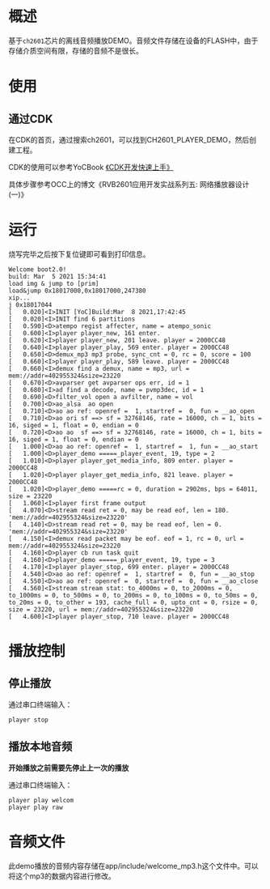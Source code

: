 # 概述

基于`ch2601`芯片的离线音频播放DEMO。音频文件存储在设备的FLASH中，由于存储介质空间有限，存储的音频不是很长。

# 使用

## 通过CDK

在CDK的首页，通过搜索ch2601，可以找到CH2601_PLAYER_DEMO，然后创建工程。

CDK的使用可以参考YoCBook [《CDK开发快速上手》]( https://yoc.docs.t-head.cn/yocbook/Chapter2-%E5%BF%AB%E9%80%9F%E4%B8%8A%E6%89%8B%E6%8C%87%E5%BC%95/%E4%BD%BF%E7%94%A8CDK%E5%BC%80%E5%8F%91%E5%BF%AB%E9%80%9F%E4%B8%8A%E6%89%8B.html)

具体步骤参考OCC上的博文《RVB2601应用开发实战系列五: 网络播放器设计(一)》


# 运行

烧写完毕之后按下复位键即可看到打印信息。

```cli
Welcome boot2.0!
build: Mar  5 2021 15:34:41
load img & jump to [prim]
load&jump 0x18017000,0x18017000,247380
xip...
j 0x18017044
[   0.020]<I>INIT [YoC]Build:Mar  8 2021,17:42:45
[   0.020]<I>INIT find 6 partitions
[   0.590]<D>atempo regist affecter, name = atempo_sonic
[   0.600]<I>player player_new, 161 enter.
[   0.620]<I>player player_new, 201 leave. player = 2000CC48
[   0.640]<I>player player_play, 569 enter. player = 2000CC48
[   0.650]<D>demux_mp3 mp3 probe, sync_cnt = 0, rc = 0, score = 100
[   0.660]<I>player player_play, 589 leave. player = 2000CC48
[   0.660]<I>demux find a demux, name = mp3, url = mem://addr=402955324&size=23220
[   0.670]<D>avparser get avparser ops err, id = 1
[   0.680]<I>ad find a decode, name = pvmp3dec, id = 1
[   0.690]<D>filter_vol open a avfilter, name = vol
[   0.700]<D>ao_alsa  ao open
[   0.710]<D>ao ao ref: openref =  1, startref =  0, fun = __ao_open
[   0.710]<D>ao ori sf ==> sf = 32768146, rate = 16000, ch = 1, bits = 16, siged = 1, float = 0, endian = 0
[   0.720]<D>ao ao  sf ==> sf = 32768146, rate = 16000, ch = 1, bits = 16, siged = 1, float = 0, endian = 0
[   1.000]<D>ao ao ref: openref =  1, startref =  1, fun = __ao_start
[   1.000]<D>player_demo =====_player_event, 19, type = 2
[   1.010]<D>player player_get_media_info, 809 enter. player = 2000CC48
[   1.020]<D>player player_get_media_info, 821 leave. player = 2000CC48
[   1.020]<D>player_demo =====rc = 0, duration = 2902ms, bps = 64011, size = 23220
[   1.060]<I>player first frame output
[   4.070]<D>stream read ret = 0, may be read eof, len = 180. 'mem://addr=402955324&size=23220'
[   4.140]<D>stream read ret = 0, may be read eof, len = 0. 'mem://addr=402955324&size=23220'
[   4.150]<I>demux read packet may be eof. eof = 1, rc = 0, url = mem://addr=402955324&size=23220
[   4.160]<D>player cb run task quit
[   4.160]<D>player_demo =====_player_event, 19, type = 3
[   4.170]<I>player player_stop, 699 enter. player = 2000CC48
[   4.540]<D>ao ao ref: openref =  1, startref =  0, fun = __ao_stop
[   4.550]<D>ao ao ref: openref =  0, startref =  0, fun = __ao_close
[   4.560]<I>stream stream stat: to_4000ms = 0, to_2000ms = 0, to_1000ms = 0, to_500ms = 0, to_200ms = 0, to_100ms = 0, to_50ms = 0, to_20ms = 0, to_other = 193, cache_full = 0, upto_cnt = 0, rsize = 0, size = 23220, url = mem://addr=402955324&size=23220
[   4.600]<I>player player_stop, 710 leave. player = 2000CC48
```

# 播放控制

## 停止播放

通过串口终端输入：

```cli
player stop
```

## 播放本地音频

**开始播放之前需要先停止上一次的播放**

通过串口终端输入：

```cli
player play welcom
player play raw
```

# 音频文件

此demo播放的音频内容存储在app/include/welcome_mp3.h这个文件中。可以将这个mp3的数据内容进行修改。

